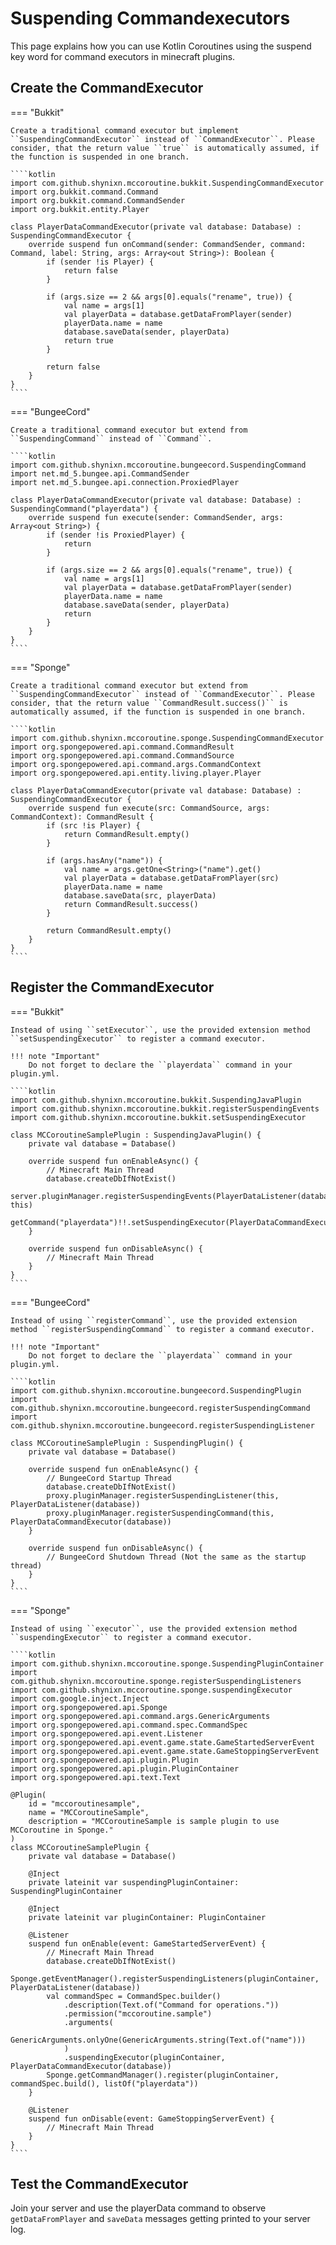 # Suspending Commandexecutors

This page explains how you can use Kotlin Coroutines using the suspend key word for command executors in minecraft plugins.

## Create the CommandExecutor

=== "Bukkit"

    Create a traditional command executor but implement ``SuspendingCommandExecutor`` instead of ``CommandExecutor``. Please
    consider, that the return value ``true`` is automatically assumed, if the function is suspended in one branch.
    
    ````kotlin
    import com.github.shynixn.mccoroutine.bukkit.SuspendingCommandExecutor
    import org.bukkit.command.Command
    import org.bukkit.command.CommandSender
    import org.bukkit.entity.Player
    
    class PlayerDataCommandExecutor(private val database: Database) : SuspendingCommandExecutor {
        override suspend fun onCommand(sender: CommandSender, command: Command, label: String, args: Array<out String>): Boolean {
            if (sender !is Player) {
                return false
            }
    
            if (args.size == 2 && args[0].equals("rename", true)) {
                val name = args[1]
                val playerData = database.getDataFromPlayer(sender)
                playerData.name = name
                database.saveData(sender, playerData)
                return true
            }
    
            return false
        }
    }
    ````

=== "BungeeCord"

    Create a traditional command executor but extend from ``SuspendingCommand`` instead of ``Command``.

    ````kotlin
    import com.github.shynixn.mccoroutine.bungeecord.SuspendingCommand
    import net.md_5.bungee.api.CommandSender
    import net.md_5.bungee.api.connection.ProxiedPlayer
    
    class PlayerDataCommandExecutor(private val database: Database) : SuspendingCommand("playerdata") {
        override suspend fun execute(sender: CommandSender, args: Array<out String>) {
            if (sender !is ProxiedPlayer) {
                return
            }
    
            if (args.size == 2 && args[0].equals("rename", true)) {
                val name = args[1]
                val playerData = database.getDataFromPlayer(sender)
                playerData.name = name
                database.saveData(sender, playerData)
                return
            }
        }
    }
    ````

=== "Sponge"

    Create a traditional command executor but extend from ``SuspendingCommandExecutor`` instead of ``CommandExecutor``. Please
    consider, that the return value ``CommandResult.success()`` is automatically assumed, if the function is suspended in one branch.

    ````kotlin
    import com.github.shynixn.mccoroutine.sponge.SuspendingCommandExecutor
    import org.spongepowered.api.command.CommandResult
    import org.spongepowered.api.command.CommandSource
    import org.spongepowered.api.command.args.CommandContext
    import org.spongepowered.api.entity.living.player.Player
    
    class PlayerDataCommandExecutor(private val database: Database) : SuspendingCommandExecutor {
        override suspend fun execute(src: CommandSource, args: CommandContext): CommandResult {
            if (src !is Player) {
                return CommandResult.empty()
            }
    
            if (args.hasAny("name")) {
                val name = args.getOne<String>("name").get()
                val playerData = database.getDataFromPlayer(src)
                playerData.name = name
                database.saveData(src, playerData)
                return CommandResult.success()
            }
    
            return CommandResult.empty()
        }
    }
    ````

## Register the CommandExecutor

=== "Bukkit"

    Instead of using ``setExecutor``, use the provided extension method ``setSuspendingExecutor`` to register a command executor.
    
    !!! note "Important"
        Do not forget to declare the ``playerdata`` command in your plugin.yml.
    
    ````kotlin
    import com.github.shynixn.mccoroutine.bukkit.SuspendingJavaPlugin
    import com.github.shynixn.mccoroutine.bukkit.registerSuspendingEvents
    import com.github.shynixn.mccoroutine.bukkit.setSuspendingExecutor
    
    class MCCoroutineSamplePlugin : SuspendingJavaPlugin() {
        private val database = Database()
    
        override suspend fun onEnableAsync() {
            // Minecraft Main Thread
            database.createDbIfNotExist()
            server.pluginManager.registerSuspendingEvents(PlayerDataListener(database), this)
            getCommand("playerdata")!!.setSuspendingExecutor(PlayerDataCommandExecutor(database))
        }
    
        override suspend fun onDisableAsync() {
            // Minecraft Main Thread
        }
    }
    ````

=== "BungeeCord"

    Instead of using ``registerCommand``, use the provided extension method ``registerSuspendingCommand`` to register a command executor.

    !!! note "Important"
        Do not forget to declare the ``playerdata`` command in your plugin.yml.

    ````kotlin
    import com.github.shynixn.mccoroutine.bungeecord.SuspendingPlugin
    import com.github.shynixn.mccoroutine.bungeecord.registerSuspendingCommand
    import com.github.shynixn.mccoroutine.bungeecord.registerSuspendingListener
    
    class MCCoroutineSamplePlugin : SuspendingPlugin() {
        private val database = Database()
    
        override suspend fun onEnableAsync() {
            // BungeeCord Startup Thread
            database.createDbIfNotExist()
            proxy.pluginManager.registerSuspendingListener(this, PlayerDataListener(database))
            proxy.pluginManager.registerSuspendingCommand(this, PlayerDataCommandExecutor(database))
        }
    
        override suspend fun onDisableAsync() {
            // BungeeCord Shutdown Thread (Not the same as the startup thread)
        }
    }
    ````

=== "Sponge"

    Instead of using ``executor``, use the provided extension method ``suspendingExecutor`` to register a command executor.

    ````kotlin
    import com.github.shynixn.mccoroutine.sponge.SuspendingPluginContainer
    import com.github.shynixn.mccoroutine.sponge.registerSuspendingListeners
    import com.github.shynixn.mccoroutine.sponge.suspendingExecutor
    import com.google.inject.Inject
    import org.spongepowered.api.Sponge
    import org.spongepowered.api.command.args.GenericArguments
    import org.spongepowered.api.command.spec.CommandSpec
    import org.spongepowered.api.event.Listener
    import org.spongepowered.api.event.game.state.GameStartedServerEvent
    import org.spongepowered.api.event.game.state.GameStoppingServerEvent
    import org.spongepowered.api.plugin.Plugin
    import org.spongepowered.api.plugin.PluginContainer
    import org.spongepowered.api.text.Text
    
    @Plugin(
        id = "mccoroutinesample",
        name = "MCCoroutineSample",
        description = "MCCoroutineSample is sample plugin to use MCCoroutine in Sponge."
    )
    class MCCoroutineSamplePlugin {
        private val database = Database()
    
        @Inject
        private lateinit var suspendingPluginContainer: SuspendingPluginContainer
    
        @Inject
        private lateinit var pluginContainer: PluginContainer
    
        @Listener
        suspend fun onEnable(event: GameStartedServerEvent) {
            // Minecraft Main Thread
            database.createDbIfNotExist()
            Sponge.getEventManager().registerSuspendingListeners(pluginContainer, PlayerDataListener(database))
            val commandSpec = CommandSpec.builder()
                .description(Text.of("Command for operations."))
                .permission("mccoroutine.sample")
                .arguments(
                    GenericArguments.onlyOne(GenericArguments.string(Text.of("name")))
                )
                .suspendingExecutor(pluginContainer, PlayerDataCommandExecutor(database))
            Sponge.getCommandManager().register(pluginContainer, commandSpec.build(), listOf("playerdata"))
        }
    
        @Listener
        suspend fun onDisable(event: GameStoppingServerEvent) {
            // Minecraft Main Thread
        }
    }
    ````

## Test the CommandExecutor

Join your server and use the playerData command to observe ``getDataFromPlayer`` and ``saveData`` messages getting printed to your server log.
